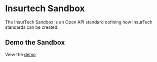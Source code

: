 # Insurtech Sandbox

The InsurTech Sandbox is an Open API standard defining how InsurTech standards can be created.

## Demo the Sandbox

View the [demo](https://insurtech-sandbox.herokuapp.com/#/)

